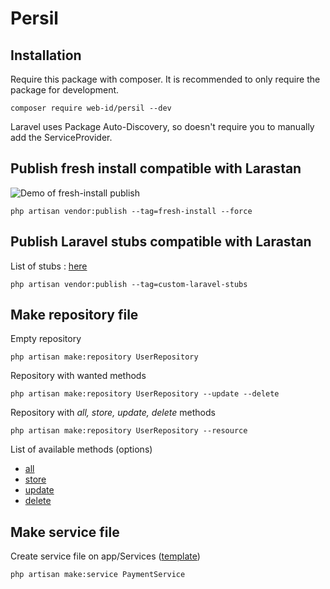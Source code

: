# Persil

## Installation

Require this package with composer. It is recommended to only require the package for development.

```shell
composer require web-id/persil --dev
```

Laravel uses Package Auto-Discovery, so doesn't require you to manually add the ServiceProvider.

## Publish fresh install compatible with Larastan

![Demo of fresh-install publish](https://github.com/web-id-fr/persil/raw/main/src/common/freshInstall.gif "Demo on fresh install")

```shell
php artisan vendor:publish --tag=fresh-install --force
```

## Publish Laravel stubs compatible with Larastan

List of stubs : [here](https://github.com/web-id-fr/persil/tree/main/src/Stubs/CustomLaravelStubs)

```shell
php artisan vendor:publish --tag=custom-laravel-stubs
```

## Make repository file

Empty repository

```shell
php artisan make:repository UserRepository
```

Repository with wanted methods

```shell
php artisan make:repository UserRepository --update --delete
```

Repository with *all, store, update, delete* methods

```shell
php artisan make:repository UserRepository --resource
```

List of available methods (options)
- [all](https://github.com/web-id-fr/persil/tree/main/src/Stubs/Makes/repositories/all.stub)
- [store](https://github.com/web-id-fr/persil/tree/main/src/Stubs/Makes/repositories/store.stub)
- [update](https://github.com/web-id-fr/persil/tree/main/src/Stubs/Makes/repositories/update.stub)
- [delete](https://github.com/web-id-fr/persil/tree/main/src/Stubs/Makes/repositories/delete.stub)

## Make service file

Create service file on app/Services ([template](https://github.com/web-id-fr/persil/blob/main/src/Stubs/Makes/service.stub))

```shell
php artisan make:service PaymentService
```

